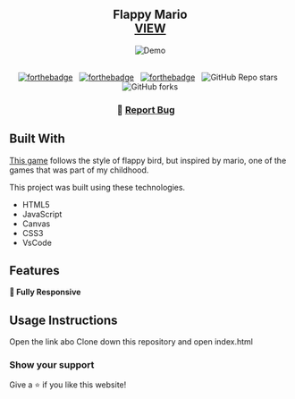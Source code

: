 <h2 align="center">
  Flappy Mario <br/>
  <a href="https://leonardo.d3f4lt.com.br/" target="_blank">VIEW</a>
</h2>
<div align="center">
  <img alt="Demo" src="https://user-images.githubusercontent.com/18251655/221361401-0dcffef0-b7e8-4407-954d-7941c64c025e.gif" />
</div>

<br/>

<center>

[![forthebadge](https://forthebadge.com/images/badges/built-with-love.svg)](https://forthebadge.com) &nbsp;
[![forthebadge](https://forthebadge.com/images/badges/made-with-javascript.svg)](https://forthebadge.com) &nbsp;
[![forthebadge](https://forthebadge.com/images/badges/open-source.svg)](https://forthebadge.com) &nbsp;
![GitHub Repo stars](https://img.shields.io/github/stars/leonardo-matheus/Portfolio?color=red&logo=github&style=for-the-badge) &nbsp;
![GitHub forks](https://img.shields.io/github/forks/leonardo-matheus/Portfolio?color=red&logo=github&style=for-the-badge)

</center>

<h3 align="center">
    🔹
    <a href="https://github.com/leonardo-matheus/flappymario/issues">Report Bug</a> &nbsp; &nbsp;
</h3>

## Built With

<a href="https://flappy.d3f4lt.com.br/" target="_blank">This game</a> follows the style of flappy bird, but inspired by mario, one of the games that was part of my childhood.<br/>

This project was built using these technologies.

- HTML5
- JavaScript
- Canvas
- CSS3
- VsCode

## Features

**📱 Fully Responsive**

## Usage Instructions

Open the link abo
Clone down this repository and open index.html

### Show your support

Give a ⭐ if you like this website!
